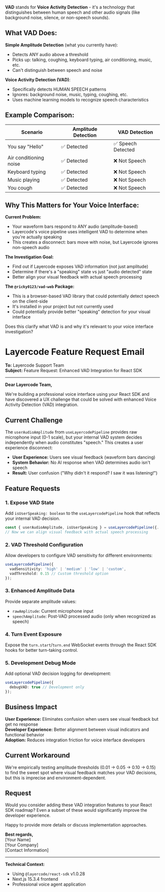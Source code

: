 **VAD** stands for **Voice Activity Detection** - it's a technology that distinguishes between human speech and other audio signals (like background noise, silence, or non-speech sounds).

## What VAD Does:

**Simple Amplitude Detection** (what you currently have):
- Detects ANY audio above a threshold
- Picks up: talking, coughing, keyboard typing, air conditioning, music, etc.
- Can't distinguish between speech and noise

**Voice Activity Detection (VAD)**:
- Specifically detects HUMAN SPEECH patterns
- Ignores: background noise, music, typing, coughing, etc.
- Uses machine learning models to recognize speech characteristics

## Example Comparison:

| Scenario | Amplitude Detection | VAD Detection |
|----------|-------------------|---------------|
| You say "Hello" | ✅ Detected | ✅ Speech Detected |
| Air conditioning noise | ✅ Detected | ❌ Not Speech |
| Keyboard typing | ✅ Detected | ❌ Not Speech |  
| Music playing | ✅ Detected | ❌ Not Speech |
| You cough | ✅ Detected | ❌ Not Speech |

## Why This Matters for Your Voice Interface:

**Current Problem:**
- Your waveform bars respond to ANY audio (amplitude-based)
- Layercode's voice pipeline uses intelligent VAD to determine when you're actually speaking
- This creates a disconnect: bars move with noise, but Layercode ignores non-speech audio

**The Investigation Goal:**
- Find out if Layercode exposes VAD information (not just amplitude)
- Determine if there's a "speaking" state vs just "audio detected" state
- Better align your visual feedback with actual speech processing

**The `@ricky0123/vad-web` Package:**
- This is a browser-based VAD library that could potentially detect speech on the client-side
- It's installed in your project but not currently used
- Could potentially provide better "speaking" detection for your visual interface

Does this clarify what VAD is and why it's relevant to your voice interface investigation?

# Layercode Feature Request Email

**To:** Layercode Support Team  
**Subject:** Feature Request: Enhanced VAD Integration for React SDK

---

**Dear Layercode Team,**

We're building a professional voice interface using your React SDK and have discovered a UX challenge that could be solved with enhanced Voice Activity Detection (VAD) integration.

## Current Challenge

The `userAudioAmplitude` from `useLayercodePipeline` provides raw microphone input (0-1 scale), but your internal VAD system decides independently when audio constitutes "speech." This creates a user experience disconnect:

- **User Experience:** Users see visual feedback (waveform bars dancing) 
- **System Behavior:** No AI response when VAD determines audio isn't speech
- **Result:** User confusion ("Why didn't it respond? I saw it was listening!")

## Feature Requests

### 1. **Expose VAD State**
Add `isUserSpeaking: boolean` to the `useLayercodePipeline` hook that reflects your internal VAD decision.

```typescript
const { userAudioAmplitude, isUserSpeaking } = useLayercodePipeline({...});
// Now we can align visual feedback with actual speech processing
```

### 2. **VAD Threshold Configuration**
Allow developers to configure VAD sensitivity for different environments:

```typescript
useLayercodePipeline({
  vadSensitivity: 'high' | 'medium' | 'low' | 'custom',
  vadThreshold: 0.15 // Custom threshold option
});
```

### 3. **Enhanced Amplitude Data**
Provide separate amplitude values:
- `rawAmplitude`: Current microphone input
- `speechAmplitude`: Post-VAD processed audio (only when recognized as speech)

### 4. **Turn Event Exposure**
Expose the `turn.start`/`turn.end` WebSocket events through the React SDK hooks for better turn-taking control.

### 5. **Development Debug Mode**
Add optional VAD decision logging for development:

```typescript
useLayercodePipeline({
  debugVAD: true // Development only
});
```

## Business Impact

**User Experience:** Eliminates confusion when users see visual feedback but get no response  
**Developer Experience:** Better alignment between visual indicators and functional behavior  
**Adoption:** Reduces integration friction for voice interface developers

## Current Workaround

We're empirically testing amplitude thresholds (0.01 → 0.05 → 0.10 → 0.15) to find the sweet spot where visual feedback matches your VAD decisions, but this is imprecise and environment-dependent.

## Request

Would you consider adding these VAD integration features to your React SDK roadmap? Even a subset of these would significantly improve the developer experience.

Happy to provide more details or discuss implementation approaches.

**Best regards,**  
[Your Name]  
[Your Company]  
[Contact Information]

---

**Technical Context:**
- Using `@layercode/react-sdk` v1.0.28
- Next.js 15.3.4 frontend
- Professional voice agent application